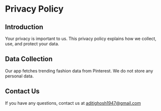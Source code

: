 # Privacy Policy

## Introduction
Your privacy is important to us. This privacy policy explains how we collect, use, and protect your data.

## Data Collection
Our app fetches trending fashion data from Pinterest. We do not store any personal data.

## Contact Us
If you have any questions, contact us at aditighosh1947@gmail.com
